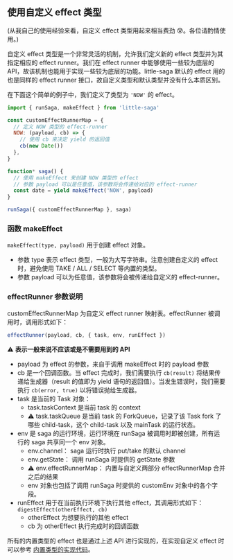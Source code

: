 ## 使用自定义 effect 类型

(从我自己的使用经验来看，自定义 effect 类型用起来相当费劲 😰。各位请酌情使用。)

自定义 effect 类型是一个非常灵活的机制，允许我们定义新的 effect 类型并为其指定相应的 effect runner。我们在 effect runner 中能够使用一些较为底层的 API，故该机制也能用于实现一些较为底层的功能。little-saga 默认的 effect 用的也是同样的 effect runner 接口，故自定义类型和默认类型并没有什么本质区别。

在下面这个简单的例子中，我们定义了类型为 `'NOW'` 的 effect。

```javascript
import { runSaga, makeEffect } from 'little-saga'

const customEffectRunnerMap = {
  // 定义 NOW 类型的 effect-runner
  NOW: (payload, cb) => {
    // 使用 cb 来决定 yield 的返回值
    cb(new Date())
  },
}

function* saga() {
  // 使用 makeEffect 来创建 NOW 类型的 effect
  // 参数 payload 可以是任意值，该参数将会传递给对应的 effect-runner
  const date = yield makeEffect('NOW', payload)
}

runSaga({ customEffectRunnerMap }, saga)
```

### 函数 makeEffect

`makeEffect(type, payload)` 用于创建 effect 对象。

- 参数 type 表示 effect 类型，一般为大写字符串。注意创建自定义的 effect 时，避免使用 TAKE / ALL / SELECT 等内置的类型。
- 参数 payload 可以为任意值，该参数将会被传递给自定义的 effect-runner。

### effectRunner 参数说明

customEffectRunnerMap 为自定义 effect runner 映射表。effectRunner 被调用时，调用形式如下：

```javascript
effectRunner(payload, cb, { task, env, runEffect })
```

⚠️ **表示一般来说不应该或是不需要用到的 API**

- payload 为 effect 的参数，来自于调用 makeEffect 时的 payload 参数
- cb 是一个回调函数。当 effect 完成时，我们需要执行 `cb(result)` 将结果传递给生成器（result 的值即为 yield 语句的返回值）。当发生错误时，我们需要执行 `cb(error, true)` 以将错误抛给生成器。
- task 是当前的 Task 对象：
  - task.taskContext 是当前 task 的 context
  - ⚠️ task.taskQueue 是当前 task 的 ForkQueue，记录了该 Task fork 了哪些 child-task，这个 child-task 以及 mainTask 的运行状态。
- env 是 saga 的运行环境，运行环境在 runSaga 被调用时即被创建，所有运行的 saga 共享同一个 env 对象。
  - env.channel： saga 运行时执行 put/take 的默认 channel
  - env.getState： 调用 runSaga 时提供的 getState 参数
  - ⚠️ env.effectRunnerMap： 内置与自定义两部分 effectRunnerMap 合并之后的结果
  - env 对象也包括了调用 runSaga 时提供的 customEnv 对象中的各个字段。
- runEffect 用于在当前执行环境下执行其他 effect，其调用形式如下：`digestEffect(otherEffect, cb)`
  - otherEffect 为想要执行的其他 effect
  - cb 为 otherEffect 执行完成时的回调函数

所有的内置类型的 effect 也是通过上述 API 进行实现的，在实现自定义 effect 时可以参考 [内置类型的实现代码](/src/coreEffectRunnerMap.js)。
